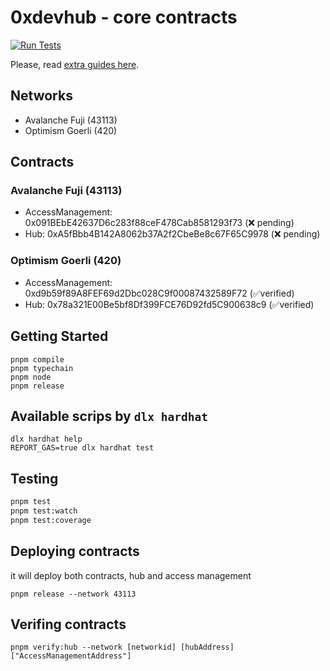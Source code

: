 # 0xdevhub - core contracts

[![Run Tests](https://github.com/0xdevhub/core-contracts/actions/workflows/tests.yml/badge.svg)](https://github.com/0xdevhub/core-contracts/actions/workflows/tests.yml)

Please, read [extra guides here](guides-examples.md).

## Networks

- Avalanche Fuji (43113)
- Optimism Goerli (420)

## Contracts

### Avalanche Fuji (43113)

- AccessManagement: 0x091BEbE42637D6c283f88ceF478Cab8581293f73 (❌ pending)
- Hub: 0xA5fBbb4B142A8062b37A2f2CbeBe8c67F65C9978 (❌ pending)

### Optimism Goerli (420)

- AccessManagement: 0xd9b59f89A8FEF69d2Dbc028C9f00087432589F72 (✅verified)
- Hub: 0x78a321E00Be5bf8Df399FCE76D92fd5C900638c9 (✅verified)

## Getting Started

```shell
pnpm compile
pnpm typechain
pnpm node
pnpm release
```

## Available scrips by `dlx hardhat`

```shell
dlx hardhat help
REPORT_GAS=true dlx hardhat test
```

## Testing

```bash
pnpm test
pnpm test:watch
pnpm test:coverage
```

## Deploying contracts

it will deploy both contracts, hub and access management

```shell
pnpm release --network 43113
```

## Verifing contracts

```shell
pnpm verify:hub --network [networkid] [hubAddress] ["AccessManagementAddress"]
```
